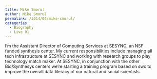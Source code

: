 ```yaml
---
title: Mike Smorul
author: Mike Smorul
permalink: /2014/04/mike-smorul/
categories:
  - Biography
  - Live 01
---
```

I&#8217;m the Assistant Director of Computing Services at SESYNC, an NSF funded synthesis center. My current responsibilities include managing all tech infrastructure at SESYNC and working with research groups to play technology match maker. At SESYNC, in conjunction with the other Bio/Synthesys centers we&#8217;re starting a training program based on swc to improve the overall data literacy of our natural and social scientists.

